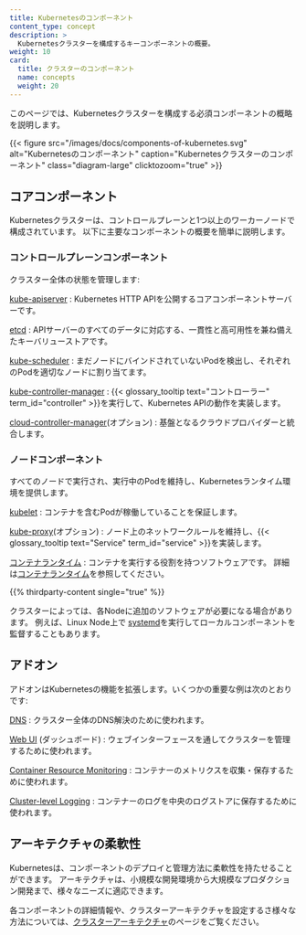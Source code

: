 ```yaml
---
title: Kubernetesのコンポーネント
content_type: concept
description: >
  Kubernetesクラスターを構成するキーコンポーネントの概要。
weight: 10
card:
  title: クラスターのコンポーネント
  name: concepts
  weight: 20
---
```


<!-- overview -->

このページでは、Kubernetesクラスターを構成する必須コンポーネントの概略を説明します。

{{< figure src="/images/docs/components-of-kubernetes.svg" alt="Kubernetesのコンポーネント" caption="Kubernetesクラスターのコンポーネント" class="diagram-large" clicktozoom="true" >}}

<!-- body -->

## コアコンポーネント

Kubernetesクラスターは、コントロールプレーンと1つ以上のワーカーノードで構成されています。
以下に主要なコンポーネントの概要を簡単に説明します。

### コントロールプレーンコンポーネント

クラスター全体の状態を管理します:

[kube-apiserver](/docs/concepts/architecture/#kube-apiserver)
: Kubernetes HTTP APIを公開するコアコンポーネントサーバーです。

[etcd](/docs/concepts/architecture/#etcd)
: APIサーバーのすべてのデータに対応する、一貫性と高可用性を兼ね備えたキーバリューストアです。

[kube-scheduler](/docs/concepts/architecture/#kube-scheduler)
: まだノードにバインドされていないPodを検出し、それぞれのPodを適切なノードに割り当てます。

[kube-controller-manager](/docs/concepts/architecture/#kube-controller-manager)
: {{< glossary_tooltip text="コントローラー" term_id="controller" >}}を実行して、Kubernetes APIの動作を実装します。

[cloud-controller-manager](/docs/concepts/architecture/#cloud-controller-manager)(オプション)
: 基盤となるクラウドプロバイダーと統合します。

### ノードコンポーネント

すべてのノードで実行され、実行中のPodを維持し、Kubernetesランタイム環境を提供します。

[kubelet](/docs/concepts/architecture/#kubelet)
: コンテナを含むPodが稼働していることを保証します。

[kube-proxy](/docs/concepts/architecture/#kube-proxy)(オプション)
: ノード上のネットワークルールを維持し、{{< glossary_tooltip text="Service" term_id="service" >}}を実装します。

[コンテナランタイム](/docs/concepts/architecture/#container-runtime)
: コンテナを実行する役割を持つソフトウェアです。
  詳細は[コンテナランタイム](/docs/setup/production-environment/container-runtimes/)を参照してください。

{{% thirdparty-content single="true" %}}

クラスターによっては、各Nodeに追加のソフトウェアが必要になる場合があります。
例えば、Linux Node上で [systemd](https://systemd.io/)を実行してローカルコンポーネントを監督することもあります。

## アドオン

アドオンはKubernetesの機能を拡張します。いくつかの重要な例は次のとおりです:

[DNS](/docs/concepts/architecture/#dns)
: クラスター全体のDNS解決のために使われます。

[Web UI](/docs/concepts/architecture/#web-ui-dashboard) (ダッシュボード)
: ウェブインターフェースを通してクラスターを管理するために使われます。

[Container Resource Monitoring](/docs/concepts/architecture/#container-resource-monitoring)
: コンテナーのメトリクスを収集・保存するために使われます。

[Cluster-level Logging](/docs/concepts/architecture/#cluster-level-logging)
: コンテナーのログを中央のログストアに保存するために使われます。

## アーキテクチャの柔軟性

Kubernetesは、コンポーネントのデプロイと管理方法に柔軟性を持たせることができます。
アーキテクチャは、小規模な開発環境から大規模なプロダクション開発まで、様々なニーズに適応できます。

各コンポーネントの詳細情報や、クラスターアーキテクチャを設定するさ様々な方法については、[クラスターアーキテクチャ](/docs/concepts/architecture/)のページをご覧ください。